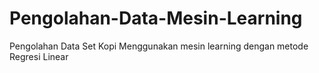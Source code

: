 # Pengolahan-Data-Mesin-Learning
Pengolahan Data Set Kopi Menggunakan mesin learning dengan metode Regresi Linear
